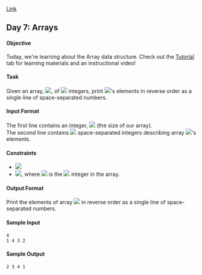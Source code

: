 [Link](https://www.hackerrank.com/challenges/30-arrays/problem)

## Day 7: Arrays

#### Objective
Today, we're learning about the Array data structure. Check out the [Tutorial](https://www.hackerrank.com/challenges/30-arrays/tutorial) tab for learning materials and an instructional video!

#### Task
Given an array, <img src="https://latex.codecogs.com/svg.latex?\Large&space;A">, of <img src="https://latex.codecogs.com/svg.latex?\Large&space;N"> integers, print <img src="https://latex.codecogs.com/svg.latex?\Large&space;A">'s elements in reverse order as a single line of space-separated numbers.

#### Input Format

The first line contains an integer, <img src="https://latex.codecogs.com/svg.latex?\Large&space;N"> (the size of our array).<br>
The second line contains <img src="https://latex.codecogs.com/svg.latex?\Large&space;N"> space-separated integers describing array <img src="https://latex.codecogs.com/svg.latex?\Large&space;A">'s elements.

#### Constraints
- <img src="https://latex.codecogs.com/svg.latex?\Large&space;1\le{N}\le{1000}">
- <img src="https://latex.codecogs.com/svg.latex?\Large&space;1\le{A_i}\le{10000}">, where <img src="https://latex.codecogs.com/svg.latex?\Large&space;A_i"> is the <img src="https://latex.codecogs.com/svg.latex?\Large&space;i^{th}"> integer in the array.

#### Output Format

Print the elements of array <img src="https://latex.codecogs.com/svg.latex?\Large&space;A"> in reverse order as a single line of space-separated numbers.

#### Sample Input
```
4
1 4 3 2
```
#### Sample Output
```
2 3 4 1
```
